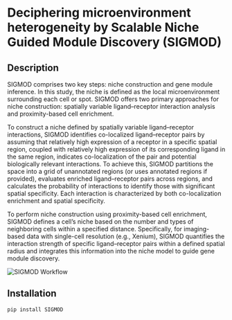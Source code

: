 # Deciphering microenvironment heterogeneity by Scalable Niche Guided Module Discovery (SIGMOD)

## Description

SIGMOD comprises two key steps: niche construction and gene module inference. In this study, the niche is defined as the local microenvironment surrounding each cell or spot. SIGMOD offers two primary approaches for niche construction: spatially variable ligand–receptor interaction analysis and proximity-based cell enrichment.

To construct a niche defined by spatially variable ligand–receptor interactions, SIGMOD identifies co-localized ligand–receptor pairs by assuming that relatively high expression of a receptor in a specific spatial region, coupled with relatively high expression of its corresponding ligand in the same region, indicates co-localization of the pair and potential biologically relevant interactions. To achieve this, SIGMOD partitions the space into a grid of unannotated regions (or uses annotated regions if provided), evaluates enriched ligand–receptor pairs across regions, and calculates the probability of interactions to identify those with significant spatial specificity. Each interaction is characterized by both co-localization enrichment and spatial specificity.

To perform niche construction using proximity-based cell enrichment, SIGMOD defines a cell’s niche based on the number and types of neighboring cells within a specified distance. Specifically, for imaging-based data with single-cell resolution (e.g., Xenium), SIGMOD quantifies the interaction strength of specific ligand–receptor pairs within a defined spatial radius and integrates this information into the niche model to guide gene module discovery.

![SIGMOD Workflow](/Users/liuchang/Library/CloudStorage/OneDrive-个人/phd2024/project/myProject/4.0_ml/5.0_NGDecon/0322_post/Figure/SIGMOD_V3.svg)

## Installation

```bash
pip install SIGMOD
```